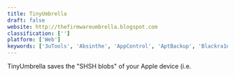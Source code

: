 ```yaml
---
title: TinyUmbrella
draft: false 
website: http://thefirmwareumbrella.blogspot.com
classification: ['']
platform: ['Web']
keywords: ['3uTools', 'Absinthe', 'AppControl', 'AptBackup', 'Blackra1n', 'G Cloud Backup', 'Koofr', 'PkgBackup', 'Power Toggles', 'SyncDroid', 'TeslaLED Flashlight', 'Titanium Backup', 'Ultrasn0w', 'i-FunBox', 'iFaith', 'iSHSHit', 'oandbackup', 'redsn0w', 'sn0wbreeze']
---
```

TinyUmbrella saves the "SHSH blobs" of your Apple device (i.e.